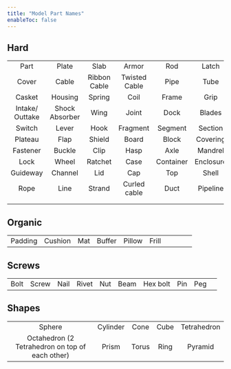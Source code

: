 ```yaml
---
title: "Model Part Names"
enableToc: false
---
```


## Hard
|||||||||||
|:-:|:-:|:-:|:-:|:-:|:-:|:-:|:-:|:-:|:-:
|Part|Plate|Slab|Armor|Rod|Latch|Shaft|Gear|Box|Rail
|Cover|Cable|Ribbon Cable|Twisted Cable|Pipe|Tube|Ball Bearing|Cap|Skeleton|Basin
|Casket|Housing|Spring|Coil|Frame|Grip|Binding|Switch|Fan|Rotor
|Intake/ Outtake|Shock Absorber|Wing|Joint|Dock|Blades|Spike|Razor|Fin|Button
|Switch|Lever|Hook|Fragment|Segment|Section|Module|Sheet|Panel|Tile
|Plateau|Flap|Shield|Board|Block|Covering|Pole|Bar|Mast|Clasp
|Fastener|Buckle|Clip|Hasp|Axle|Mandrel|Spindle|Arbor|Trunnion|Cog
|Lock|Wheel|Ratchet|Case|Container|Enclosure|Vessel|Track|Beam|Rail
|Guideway|Channel|Lid|Cap|Top|Shell|Casing|Hood|Wire|Cord
|Rope|Line|Strand|Curled cable|Duct|Pipeline|Sleeve|Exhaust||
||||||||||
||||||||||

## Organic
|||||||||||
|:-:|:-:|:-:|:-:|:-:|:-:|:-:|:-:|:-:|:-:
|Padding|Cushion|Mat|Buffer|Pillow|Frill||||


## Screws
|||||||||||
|:-:|:-:|:-:|:-:|:-:|:-:|:-:|:-:|:-:|:-:
|Bolt|Screw|Nail|Rivet|Nut|Beam|Hex bolt|Pin|Peg||


## Shapes

||||||
|:-:|:-:|:-:|:-:|:-:
|Sphere|Cylinder|Cone|Cube|Tetrahedron|
|Octahedron (2 Tetrahedron on top of each other)|Prism|Torus|Ring|Pyramid|
